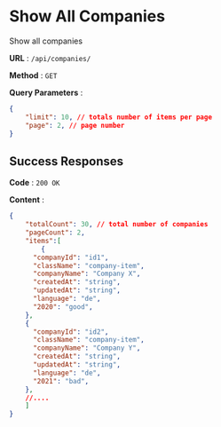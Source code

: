 # Show All Companies

Show all companies 

**URL** : `/api/companies/`

**Method** : `GET`

**Query Parameters** : 
```json
{
    "limit": 10, // totals number of items per page
    "page": 2, // page number
}
```

## Success Responses

**Code** : `200 OK`

**Content** : 
```json
{
    "totalCount": 30, // total number of companies
    "pageCount": 2,
    "items":[
        {
      "companyId": "id1",
      "className": "company-item",
      "companyName": "Company X",
      "createdAt": "string",
      "updatedAt": "string",
      "language": "de",
      "2020": "good",
    },
    {
      "companyId": "id2",
      "className": "company-item",
      "companyName": "Company Y",
      "createdAt": "string",
      "updatedAt": "string",
      "language": "de",
      "2021": "bad",
    },
    //.... 
    ]  
}
```
